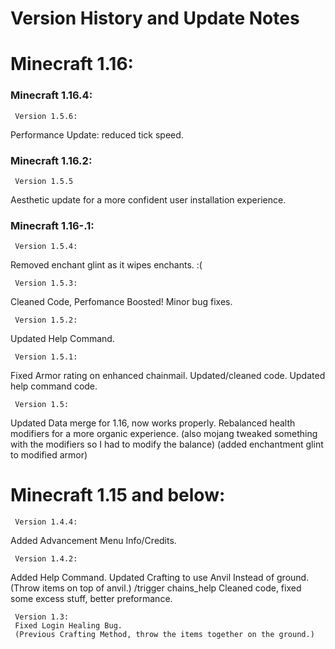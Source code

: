 # Version History and Update Notes

# Minecraft 1.16:
### Minecraft 1.16.4:
     Version 1.5.6:
Performance Update: reduced tick speed.

### Minecraft 1.16.2:

     Version 1.5.5
Aesthetic update for a more confident user installation experience.

### Minecraft 1.16-.1:

     Version 1.5.4:
Removed enchant glint as it wipes enchants.  :(

     Version 1.5.3:
Cleaned Code, Perfomance Boosted!  Minor bug fixes.

     Version 1.5.2:
Updated Help Command.

     Version 1.5.1:
Fixed Armor rating on enhanced chainmail.  Updated/cleaned code.  Updated help command code.

     Version 1.5:
Updated Data merge for 1.16, now works properly.
Rebalanced health modifiers for a more organic experience. (also mojang tweaked something with the modifiers so I had to modify the balance)
(added enchantment glint to modified armor)

# Minecraft 1.15 and below:
     Version 1.4.4:
Added Advancement Menu Info/Credits.

     Version 1.4.2:
Added Help Command. Updated Crafting to use Anvil Instead of ground.(Throw items on top of anvil.)
/trigger chains_help
Cleaned code, fixed some excess stuff, better preformance.

     Version 1.3:
     Fixed Login Healing Bug.
     (Previous Crafting Method, throw the items together on the ground.)

#
